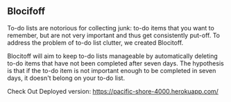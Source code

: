 Blocifoff
---

To-do lists are notorious for collecting junk: to-do items that you want to remember, but are not very important and thus get consistently put-off. To address the problem of to-do list clutter, we created Blocitoff. 

Blocitoff will aim to keep to-do lists manageable by automatically deleting to-do items that have not been completed after seven days. The hypothesis is that if the to-do item is not important enough to be completed in seven days, it doesn't belong on your to-do list. 

Check Out Deployed version: https://pacific-shore-4000.herokuapp.com/